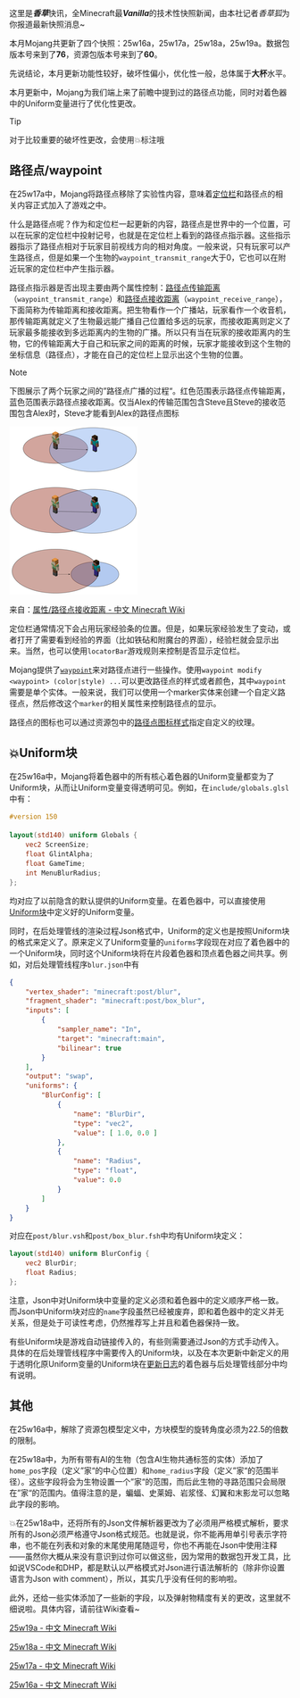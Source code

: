 

<script setup>
    import SpotlightHead from '/.vitepress/vue/SpotlightHead.vue'
	import ColorLine from '/.vitepress/vue/ColorLine.vue'
</script>

<SpotlightHead
    title = "香草快讯 - Λojang Spotlight - 2025年5月"
    authorName = Alumopper
    avatarUrl = '../../_authors/alumopper.jpg'
    :socialLinks="[
        { name: 'BiliBili', url: 'https://space.bilibili.com/280394409' },
        { name: 'GitHub', url: 'https://github.com/Alumopper' }
    ]"
    cover='./head.jpg'
	type=1
/>

这里是***香草***快讯，全Minecraft最***Vanilla***的技术性快照新闻，由本社记者*香草狐*为你报道最新快照消息~

本月Mojang共更新了四个快照：25w16a，25w17a，25w18a，25w19a。数据包版本号来到了**76**，资源包版本号来到了**60**。

先说结论，本月更新功能性较好，破坏性偏小，优化性一般，总体属于**大杯**水平。

本月更新中，Mojang为我们端上来了前瞻中提到过的路径点功能，同时对着色器中的Uniform变量进行了优化性更改。

<ColorLine />

> [!TIP]
>
> 对于比较重要的破坏性更改，会使用💥标注哦

## 路径点/waypoint

在25w17a中，Mojang将路径点移除了实验性内容，意味着[定位栏](https://zh.minecraft.wiki/w/定位栏)和路径点的相关内容正式加入了游戏之中。

什么是路径点呢？作为和定位栏一起更新的内容，路径点是世界中的一个位置，可以在玩家的定位栏中投射记号，也就是在定位栏上看到的路径点指示器。这些指示器指示了路径点相对于玩家目前视线方向的相对角度。一般来说，只有玩家可以产生路径点，但是如果一个生物的`waypoint_transmit_range`大于0，它也可以在附近玩家的定位栏中产生指示器。

路径点指示器是否出现主要由两个属性控制：[路径点传输距离](https://zh.minecraft.wiki/w/属性/路径点传输距离)（`waypoint_transmit_range`）和[路径点接收距离](https://zh.minecraft.wiki/w/?curid=149918)（`waypoint_receive_range`），下面简称为传输距离和接收距离。把生物看作一个广播站，玩家看作一个收音机，那传输距离就定义了生物最远能广播自己位置给多远的玩家，而接收距离则定义了玩家最多能接收到多远距离内的生物的广播。所以只有当在玩家的接收距离内的生物，它的传输距离大于自己和玩家之间的距离的时候，玩家才能接收到这个生物的坐标信息（路径点），才能在自己的定位栏上显示出这个生物的位置。

> [!NOTE]
>
> 下图展示了两个玩家之间的”路径点广播的过程“。红色范围表示路径点传输距离，蓝色范围表示路径点接收距离。仅当Alex的传输范围包含Steve且Steve的接收范围包含Alex时，Steve才能看到Alex的路径点图标
>
> ![qwq](waypoint_range.png)
>
> 来自：[属性/路径点接收距离 - 中文 Minecraft Wiki](https://zh.minecraft.wiki/w/属性/路径点接收距离)

定位栏通常情况下会占用玩家经验条的位置。但是，如果玩家经验发生了变动，或者打开了需要看到经验的界面（比如铁砧和附魔台的界面），经验栏就会显示出来。当然，也可以使用`locatorBar`游戏规则来控制是否显示定位栏。

Mojang提供了[`waypoint`](https://zh.minecraft.wiki/w/?curid=149568)来对路径点进行一些操作。使用`waypoint modify <waypoint> (color|style) ...`可以更改路径点的样式或者颜色，其中`waypoint`需要是单个实体。一般来说，我们可以使用一个marker实体来创建一个自定义路径点，然后修改这个`marker`的相关属性来控制路径点的显示。

路径点的图标也可以通过资源包中的[路径点图标样式](https://zh.minecraft.wiki/w/资源包#路径点图标样式)指定自定义的纹理。

## 💥Uniform块

在25w16a中，Mojang将着色器中的所有核心着色器的Uniform变量都变为了Uniform块，从而让Uniform变量变得透明可见。例如，在`include/globals.glsl`中有：

```glsl
#version 150

layout(std140) uniform Globals {
    vec2 ScreenSize;
    float GlintAlpha;
    float GameTime;
    int MenuBlurRadius;
};
```

均对应了以前隐含的默认提供的Uniform变量。在着色器中，可以直接使用[Uniform块](zhuanlan.zhihu.com/p/33093968)中定义好的Uniform变量。

同时，在后处理管线的渲染过程Json格式中，Uniform的定义也是按照Uniform块的格式来定义了。原来定义了Uniform变量的`uniforms`字段现在对应了着色器中的一个Uniform块，同时这个Uniform块将在片段着色器和顶点着色器之间共享。例如，对后处理管线程序`blur.json`中有

```json
{
	"vertex_shader": "minecraft:post/blur",
	"fragment_shader": "minecraft:post/box_blur",
	"inputs": [
		{
            "sampler_name": "In",
            "target": "minecraft:main",
            "bilinear": true
		}
	],
	"output": "swap",
	"uniforms": {
		"BlurConfig": [
			{
				"name": "BlurDir",
				"type": "vec2",
				"value": [ 1.0, 0.0 ]
			},
			{
				"name": "Radius",
				"type": "float",
				"value": 0.0
			}
		]
	}
}
```

对应在`post/blur.vsh`和`post/box_blur.fsh`中均有Uniform块定义：

```glsl
layout(std140) uniform BlurConfig {
    vec2 BlurDir;
    float Radius;
};
```

注意，Json中对Uniform块中变量的定义必须和着色器中的定义顺序严格一致。而Json中Uniform块对应的`name`字段虽然已经被废弃，即和着色器中的定义并无关系，但是处于可读性考虑，仍然推荐写上并且和着色器保持一致。

有些Uniform块是游戏自动链接传入的，有些则需要通过Json的方式手动传入。具体的在后处理管线程序中需要传入的Uniform块，以及在本次更新中新定义的用于透明化原Uniform变量的Uniform块在[更新日志](https://zh.minecraft.wiki/w/25w16a)的着色器与后处理管线部分中均有说明。

## 其他

在25w16a中，解除了资源包模型定义中，方块模型的旋转角度必须为22.5的倍数的限制。

在25w18a中，为所有带有AI的生物（包含AI生物共通标签的实体）添加了`home_pos`字段（定义”家“的中心位置）和`home_radius`字段（定义”家“的范围半径）。这些字段将会为生物设置一个”家“的范围，而后此生物的寻路范围只会局限在”家“的范围内。值得注意的是，蝙蝠、史莱姆、岩浆怪、幻翼和末影龙可以忽略此字段的影响。

💥在25w18a中，还将所有的Json文件解析器更改为了必须用严格模式解析，要求所有的Json必须严格遵守Json格式规范。也就是说，你不能再用单引号表示字符串，也不能在列表和对象的末尾使用尾随逗号，你也不再能在Json中使用注释——虽然你大概从来没有意识到过你可以做这些，因为常用的数据包开发工具，比如说VSCode和DHP，都是默认以严格模式对Json进行语法解析的（除非你设置语言为Json with comment），所以，其实几乎没有任何的影响啦。

此外，还给一些实体添加了一些新的字段，以及弹射物精度有关的更改，这里就不细说啦。具体内容，请前往Wiki查看~

[25w19a - 中文 Minecraft Wiki](https://zh.minecraft.wiki/w/25w19a)

[25w18a - 中文 Minecraft Wiki](https://zh.minecraft.wiki/w/25w18a)

[25w17a - 中文 Minecraft Wiki](https://zh.minecraft.wiki/w/25w17a)

[25w16a - 中文 Minecraft Wiki](https://zh.minecraft.wiki/w/25w16a)